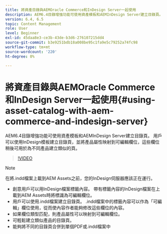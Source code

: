 ```yaml
---
title: 將資產目錄與AEMOracle Commerce和InDesign Server一起使用
description: AEM6.4目錄增強功能可使用資產模板和AEMInDesign Server建立目錄頁。  用戶可以使用InDesign模板建立目錄頁，並將產品屬性映射到可編輯欄位，這些欄位稍後可用於為不同產品建立類似的頁。
version: 6.4, 6.5
topic: Content Management
role: User
level: Beginner
exl-id: 45daa8e3-ce3b-43de-b3d6-276107215dd4
source-git-commit: b3e9251bdb18a008be95c1fa9e5c79252a74fc98
workflow-type: tm+mt
source-wordcount: '220'
ht-degree: 0%

---
```


# 將資產目錄與AEMOracle Commerce和InDesign Server一起使用{#using-asset-catalog-with-aem-commerce-and-indesign-server}

AEM6.4目錄增強功能可使用資產模板和AEMInDesign Server建立目錄頁。  用戶可以使用InDesign模板建立目錄頁，並將產品屬性映射到可編輯欄位，這些欄位稍後可用於為不同產品建立類似的頁。

>[!VIDEO](https://video.tv.adobe.com/v/22540?quality=12&learn=on)

>[!NOTE]
>
>在將\.indd檔案上載到AEM Assets之前，您的InDesign伺服器應該正在運行。

* 創意用戶可以用InDesign檔案標籤內容。 帶有標籤內容的InDesign檔案在上載到AEM Assets時將標識為可編輯欄位。
* 用戶可以使用\.indd檔案建立目錄頁。 \.indd檔案中的標籤內容可以作為「可編輯」欄位使用，從而使內容作者能夠修改這些欄位的內容。
* 如果欄位類型匹配，則產品屬性可以映射到可編輯欄位。
* 可輕鬆建立類似產品的目錄頁。
* 能夠將不同的目錄頁合併到單個PDF或\.indd檔案中

